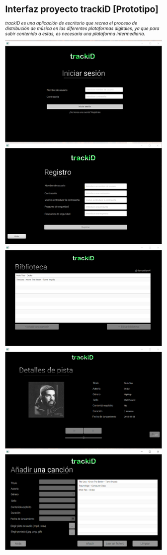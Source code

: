 # Interfaz proyecto trackiD [Prototipo]

*trackiD es una aplicación de escritorio que recrea el proceso de distribución de música en las 
diferentes plataformas digitales, ya que para subir contenido a éstas, es necesaria una 
plataforma intermediaria.*

![inicio_sesion](images/1.png)
![registro](images/2.png)
![panel_usuario](images/3.png)
![nuevo_lanzamiento](images/4.png)
![nuevo_lanzamiento_2](images/5.png)
